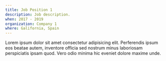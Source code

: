 ```yaml
---
title: Job Position 1
description: Job description.
when: 2017 - 2019
organization: Company 1
where: Galifornia, Spain
---
```


Lorem ipsum dolor sit amet consectetur adipisicing elit. Perferendis ipsum eos beatae autem, inventore officia sed nostrum minus laboriosam perspiciatis ipsam quod. Vero odio minima hic eveniet dolore maxime unde.